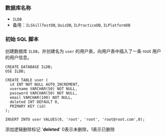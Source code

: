 ### 数据库名称
* `ILDB`
* 备用：`ILSkillTestDB`, `QuizDB`, `ILPracticeDB`, `ILPlatformDB`

### 初始 SQL 脚本
创建数据库 `ILDB`，并创建名为 `user` 的用户表，向用户表中插入了一条 root 用户的用户信息。
```mysql
CREATE DATABASE ILDB;
USE ILDB;

CREATE TABLE user (
  id INT NOT NULL AUTO_INCREMENT,
  username VARCHAR(50) NOT NULL,
  password VARCHAR(50) NOT NULL,
  email VARCHAR(100) NOT NULL,
  deleted INT DEFAULT 0,
  PRIMARY KEY (id)
);

INSERT INTO user VALUES(0, 'root', 'root', 'root@root.com',0);
```

添加逻辑删除标记 '**deleted**'  0表示未删除，1表示已删除 
